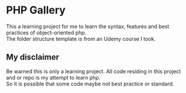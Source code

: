 # PHP Gallery
This a learning project for me to learn the syntax, features and best practices of object-oriented php.  
The folder structure template is from an Udemy course I took.

## My disclaimer
Be warned this is only a learning project. All code residing in this project and or repo is my attempt to learn php.  
So it is possible that some code maybe not best practice or standard.

